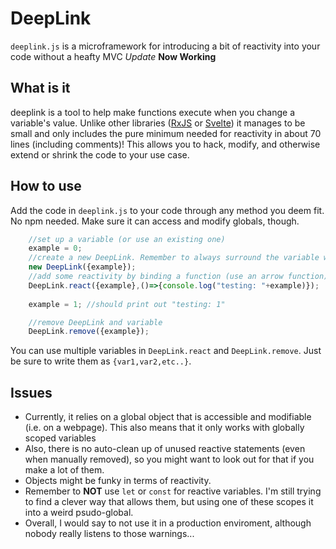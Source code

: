 # DeepLink
`deeplink.js` is a microframework for introducing a bit of reactivity into your code without a heafty MVC
*Update* __Now Working__
## What is it
deeplink is a tool to help make functions execute when you change a variable's value.
Unlike other libraries ([RxJS](https://github.com/ReactiveX/rxjs) or [Svelte](https://svelte.dev)) it manages to be small and only includes the pure minimum needed for reactivity in about 70 lines (including comments)! This allows you to hack, modify, and otherwise extend or shrink the code to your use case.
## How to use
Add the code in `deeplink.js` to your code through any method you deem fit. No npm needed.
Make sure it can access and modify globals, though.
```javascript
    //set up a variable (or use an existing one)
    example = 0;
    //create a new DeepLink. Remember to always surround the variable with {}
    new DeepLink({example});
    //add some reactivity by binding a function (use an arrow function)
    DeepLink.react({example},()=>{console.log("testing: "+example)});
    
    example = 1; //should print out "testing: 1"

    //remove DeepLink and variable
    DeepLink.remove({example});
```
You can use multiple variables in `DeepLink.react` and `DeepLink.remove`. Just be sure to write them as `{var1,var2,etc..}`.
## Issues
* Currently, it relies on a global object that is accessible and modifiable (i.e. on a webpage). This also means that it only works with globally scoped variables
* Also, there is no auto-clean up of unused reactive statements (even when manually removed), so you might want to look out for that if you make a lot of them.
* Objects might be funky in terms of reactivity.
* Remember to **NOT** use `let` or `const` for reactive variables. I'm still trying to find a clever way that allows them, but using one of these scopes it into a weird psudo-global.
* Overall, I would say to not use it in a production enviroment, although nobody really listens to those warnings...
